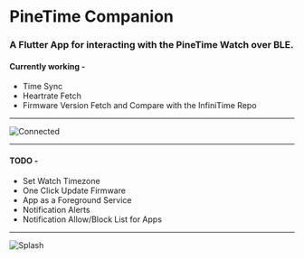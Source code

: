 # PineTime Companion

### A Flutter App for interacting with the PineTime Watch over BLE.

#### Currently working -

- Time Sync
- Heartrate Fetch
- Firmware Version Fetch and Compare with the InfiniTime Repo

---

![Connected](https://user-images.githubusercontent.com/8670239/137468552-60d6f38f-7e34-41aa-a7a1-0d657078783a.png)

---

#### TODO -

- Set Watch Timezone
- One Click Update Firmware
- App as a Foreground Service
- Notification Alerts
- Notification Allow/Block List for Apps


---


![Splash](https://user-images.githubusercontent.com/8670239/136773737-246049ac-dea9-42b6-a64c-7af0c59b4b72.png)

